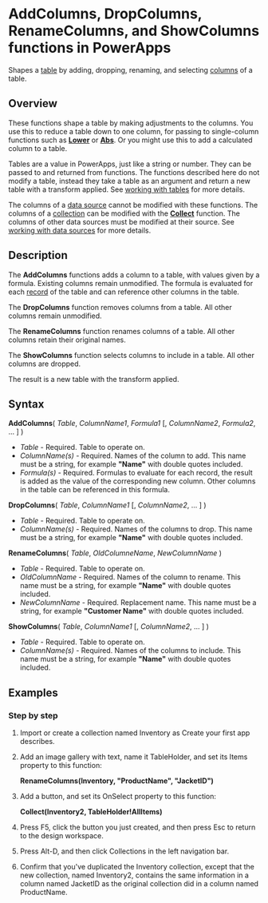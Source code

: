 <properties
	pageTitle="PowerApps: AddColumns, DropColumns, RenameColumns, and ShowColumns functions"
	description="Reference information for the AddColumns, DropColumns, RenameColumns, and ShowColumns functions in PowerApps, including syntax and examples"
	services=""
	suite="powerapps"
	documentationCenter="na"
	authors="gregli-msft"
	manager="dwrede"
	editor=""
	tags=""/>

<tags
   ms.service="powerapps"
   ms.devlang="na"
   ms.topic="article"
   ms.tgt_pltfrm="na"
   ms.workload="na"
   ms.date="11/07/2015"
   ms.author="gregli"/>

# AddColumns, DropColumns, RenameColumns, and ShowColumns functions in PowerApps #

Shapes a [table](working-with-tables.md) by adding, dropping, renaming, and selecting [columns](working-with-tables.md#columns) of a table.

## Overview ##

These functions shape a table by making adjustments to the columns.  You use this to reduce a table down to one column, for passing to single-column functions such as **[Lower](function-lower-upper-proper.md)** or **[Abs](function-numericals.md)**.  Or you might use this to add a calculated column to a table.

Tables are a value in PowerApps, just like a string or number.  They can be passed to and returned from functions.  The functions described here do not modify a table, instead they take a table as an argument and return a new table with a transform applied.  See [working with tables](working-with-tables.md) for more details.  

The columns of a [data source](working-with-data-sources.md) cannot be modified with these functions.  The columns of a [collection](working-with-data-sources.md#collections) can be modified with the **[Collect](function-clear-collect-clearcollect.md)** function.  The columns of other data sources must be modified at their source. See [working with data sources](working-with-data-sources.md) for more details.  

## Description ##

The **AddColumns** functions adds a column to a table, with values given by a formula.  Existing columns remain unmodified.  The formula is evaluated for each [record](working-with-tables.md#records) of the table and can reference other columns in the table.

The **DropColumns** function removes columns from a table.  All other columns remain unmodified.

The **RenameColumns** function renames columns of a table.  All other columns retain their original names.

The **ShowColumns** function selects columns to include in a table.  All other columns are dropped.

The result is a new table with the transform applied.

## Syntax ##

**AddColumns**( *Table*, *ColumnName1*, *Formula1* [, *ColumnName2*, *Formula2*, ... ] )
- *Table* - Required.  Table to operate on.
- *ColumnName(s)* - Required. Names of the column to add.  This name must be a string, for example **"Name"** with double quotes included.
- *Formula(s)* - Required.  Formulas to evaluate for each record, the result is added as the value of the corresponding new column.  Other columns in the table can be referenced in this formula.

**DropColumns**( *Table*, *ColumnName1* [, *ColumnName2*, ... ] )
- *Table* - Required.  Table to operate on.
- *ColumnName(s)* - Required. Names of the columns to drop. This name must be a string, for example **"Name"** with double quotes included.

**RenameColumns**( *Table*, *OldColumneName*, *NewColumnName* )
- *Table* - Required.  Table to operate on.
- *OldColumnName* - Required. Names of the column to rename. This name must be a string, for example **"Name"** with double quotes included.
- *NewColumnName* - Required. Replacement name. This name must be a string, for example **"Customer Name"** with double quotes included.

**ShowColumns**( *Table*, *ColumnName1* [, *ColumnName2*, ... ] )
- *Table* - Required.  Table to operate on.
- *ColumnName(s)* - Required. Names of the columns to include. This name must be a string, for example **"Name"** with double quotes included.

## Examples ##

<!-- TODO: Examples -->

### Step by step ###

1. Import or create a collection named Inventory as Create your first app describes.

2. Add an image gallery with text, name it TableHolder, and set its Items property to this function:

	**RenameColumns(Inventory, "ProductName", "JacketID")**
	
3. Add a button, and set its OnSelect property to this function:

	**Collect(Inventory2, TableHolder!AllItems)**

4. Press F5, click the button you just created, and then press Esc to return to the design workspace.

5. Press Alt-D, and then click Collections in the left navigation bar.

6. Confirm that you've duplicated the Inventory collection, except that the new collection, named Inventory2, contains the same information in a column named JacketID as the original collection did in a column named ProductName.


